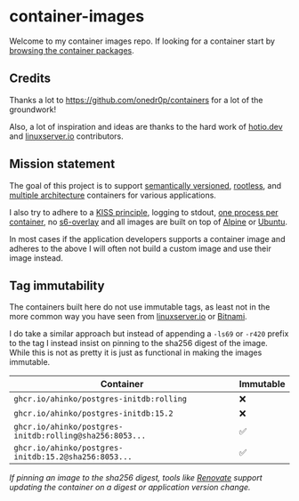 # container-images

Welcome to my container images repo. If looking for a container start by [browsing the container packages](https://github.com/ahinko?tab=packages&repo_name=containers).

## Credits

Thanks a lot to https://github.com/onedr0p/containers for a lot of the groundwork!

Also, a lot of inspiration and ideas are thanks to the hard work of [hotio.dev](https://hotio.dev/) and [linuxserver.io](https://www.linuxserver.io/) contributors.

## Mission statement

The goal of this project is to support [semantically versioned](https://semver.org/), [rootless](https://rootlesscontaine.rs/), and [multiple architecture](https://www.docker.com/blog/multi-arch-build-and-images-the-simple-way/) containers for various applications.

I also try to adhere to a [KISS principle](https://en.wikipedia.org/wiki/KISS_principle), logging to stdout, [one process per container](https://testdriven.io/tips/59de3279-4a2d-4556-9cd0-b444249ed31e/), no [s6-overlay](https://github.com/just-containers/s6-overlay) and all images are built on top of [Alpine](https://hub.docker.com/_/alpine) or [Ubuntu](https://hub.docker.com/_/ubuntu).

In most cases if the application developers supports a container image and adheres to the above I will often not build a custom image and use their image instead.

## Tag immutability

The containers built here do not use immutable tags, as least not in the more common way you have seen from [linuxserver.io](https://fleet.linuxserver.io/) or [Bitnami](https://bitnami.com/stacks/containers).

I do take a similar approach but instead of appending a `-ls69` or `-r420` prefix to the tag I instead insist on pinning to the sha256 digest of the image. While this is not as pretty it is just as functional in making the images immutable.

| Container                                                | Immutable |
|----------------------------------------------------------|-----------|
| `ghcr.io/ahinko/postgres-initdb:rolling`                 | ❌        |
| `ghcr.io/ahinko/postgres-initdb:15.2`                    | ❌        |
| `ghcr.io/ahinko/postgres-initdb:rolling@sha256:8053...`  | ✅        |
| `ghcr.io/ahinko/postgres-initdb:15.2@sha256:8053...`     | ✅        |

_If pinning an image to the sha256 digest, tools like [Renovate](https://github.com/renovatebot/renovate) support updating the container on a digest or application version change._